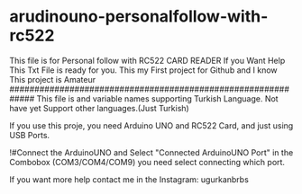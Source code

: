# arudinouno-personalfollow-with-rc522
This file is for Personal follow with RC522 CARD READER
If you Want Help This Txt File is ready for you. 
This my First project for Github and I know This project is  Amateur
#############################################################
This file is and variable names supporting  Turkish Language.
Not have yet Support other languages.(Just Turkish)

If you use this proje, you need Arduino UNO and RC522 Card, and just using USB Ports.

!#Connect the ArduinoUNO and Select "Connected ArduinoUNO Port" in the Combobox (COM3/COM4/COM9) you need select connecting which port.

If you want more help contact me in the Instagram: ugurkanbrbs

